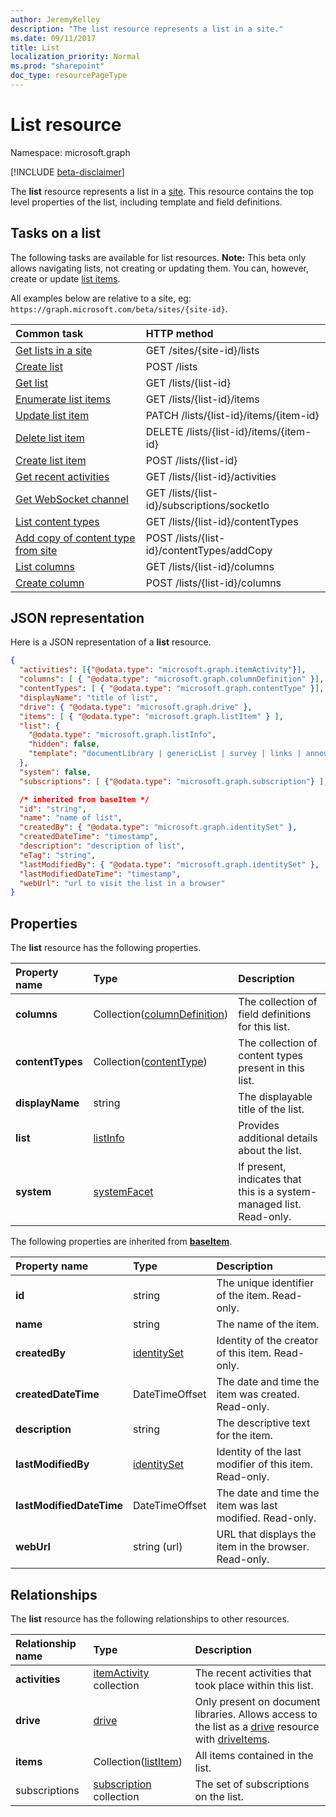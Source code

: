 ```yaml
---
author: JeremyKelley
description: "The list resource represents a list in a site."
ms.date: 09/11/2017
title: List
localization_priority: Normal
ms.prod: "sharepoint"
doc_type: resourcePageType
---
```

# List resource

Namespace: microsoft.graph

[!INCLUDE [beta-disclaimer](../../includes/beta-disclaimer.md)]

The **list** resource represents a list in a [site][].
This resource contains the top level properties of the list, including template and field definitions.

## Tasks on a list

The following tasks are available for list resources.
**Note:** This beta only allows navigating lists, not creating or updating them.
You can, however, create or update [list items][listItem].

All examples below are relative to a site, eg: `https://graph.microsoft.com/beta/sites/{site-id}`.

| Common task               | HTTP method
|:--------------------------|:------------------------------
| [Get lists in a site][]   | GET /sites/{site-id}/lists
| [Create list][]           | POST /lists
| [Get list][]              | GET /lists/{list-id}
| [Enumerate list items][]  | GET /lists/{list-id}/items
| [Update list item][]      | PATCH /lists/{list-id}/items/{item-id}
| [Delete list item][]      | DELETE /lists/{list-id}/items/{item-id}
| [Create list item][]      | POST /lists/{list-id}
| [Get recent activities][] | GET /lists/{list-id}/activities
| [Get WebSocket channel][] | GET /lists/{list-id}/subscriptions/socketIo
|[List content types][]          | GET /lists/{list-id}/contentTypes
|[Add copy of content type from site][] | POST /lists/{list-id}/contentTypes/addCopy
|[List columns][]               | GET /lists/{list-id}/columns
|[Create column][]              | POST /lists/{list-id}/columns

[Get lists in a site]: ../api/list-list.md
[Get list]: ../api/list-get.md
[Create list]: ../api/list-create.md
[Enumerate list items]: ../api/listitem-list.md
[Update list item]: ../api/listitem-update.md
[Delete list item]: ../api/listitem-delete.md
[Create list item]: ../api/listitem-create.md
[Get recent activities]: ../api/activities-list.md
[Get WebSocket channel]: ../api/subscriptions-socketio.md
[List content types]: ../api/list-list-contenttypes.md
[Add copy of content type from site]: ../api/contenttype-addCopy.md
[List columns]: ../api/list-list-columns.md
[Create column]: ../api/list-post-columns.md
## JSON representation

Here is a JSON representation of a **list** resource.

<!-- { "blockType": "resource", 
       "@odata.type": "microsoft.graph.list",
       "keyProperty": "id", 
       "optionalProperties": [ "items", "drive"] } -->

```json
{
  "activities": [{"@odata.type": "microsoft.graph.itemActivity"}],
  "columns": [ { "@odata.type": "microsoft.graph.columnDefinition" }],
  "contentTypes": [ { "@odata.type": "microsoft.graph.contentType" }],
  "displayName": "title of list",
  "drive": { "@odata.type": "microsoft.graph.drive" },
  "items": [ { "@odata.type": "microsoft.graph.listItem" } ],
  "list": {
    "@odata.type": "microsoft.graph.listInfo",
    "hidden": false,
    "template": "documentLibrary | genericList | survey | links | announcements | contacts ..."
  },
  "system": false,
  "subscriptions": [ {"@odata.type": "microsoft.graph.subscription"} ],

  /* inherited from baseItem */
  "id": "string",
  "name": "name of list",
  "createdBy": { "@odata.type": "microsoft.graph.identitySet" },
  "createdDateTime": "timestamp",
  "description": "description of list",
  "eTag": "string",
  "lastModifiedBy": { "@odata.type": "microsoft.graph.identitySet" },
  "lastModifiedDateTime": "timestamp",
  "webUrl": "url to visit the list in a browser"
}
```

## Properties

The **list** resource has the following properties.

| Property name    | Type                             | Description
|:-----------------|:---------------------------------|:---------------------------
| **columns**      | Collection([columnDefinition][]) | The collection of field definitions for this list.
| **contentTypes** | Collection([contentType][])      | The collection of content types present in this list.
| **displayName**  | string                           | The displayable title of the list.
| **list**         | [listInfo][]                     | Provides additional details about the list.
| **system**       | [systemFacet][]                  | If present, indicates that this is a system-managed list. Read-only.

The following properties are inherited from **[baseItem][]**.

| Property name            | Type             | Description
|:-------------------------|:-----------------|:-------------------------------
| **id**                   | string           | The unique identifier of the item. Read-only.
| **name**                 | string           | The name of the item.
| **createdBy**            | [identitySet][]  | Identity of the creator of this item. Read-only.
| **createdDateTime**      | DateTimeOffset   | The date and time the item was created. Read-only.
| **description**          | string           | The descriptive text for the item.
| **lastModifiedBy**       | [identitySet][]  | Identity of the last modifier of this item. Read-only.
| **lastModifiedDateTime** | DateTimeOffset   | The date and time the item was last modified. Read-only.
| **webUrl**               | string (url)     | URL that displays the item in the browser. Read-only.

## Relationships

The **list** resource has the following relationships to other resources.

| Relationship name | Type                        | Description
|:------------------|:----------------------------|:------------------------------
| **activities**    | [itemActivity][] collection | The recent activities that took place within this list.
| **drive**         | [drive][]                   | Only present on document libraries. Allows access to the list as a [drive][] resource with [driveItems][driveItem].
| **items**         | Collection([listItem][])    | All items contained in the list.
| subscriptions      | [subscription][] collection | The set of subscriptions on the list.

[baseItem]: baseitem.md
[contentType]: contenttype.md
[drive]: drive.md
[driveItem]: driveitem.md
[columnDefinition]: columndefinition.md
[identitySet]: identityset.md
[itemActivity]: itemactivity.md
[listInfo]: listinfo.md
[listItem]: listitem.md
[site]: site.md
[systemFacet]: systemfacet.md
[subscription]: subscription.md

<!--
{
  "type": "#page.annotation",
  "description": "",
  "keywords": "",
  "section": "documentation",
  "tocPath": "Resources/Lists",
  "tocBookmarks": {
    "Lists": "#"
  },
  "suppressions": []
}
-->


